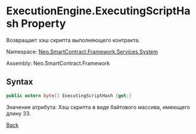 # ExecutionEngine.ExecutingScriptHash Property

Возвращает хэш скрипта выполняющего контракта.

Namespace: [Neo.SmartContract.Framework.Services.System](../../System.md)

Assembly: Neo.SmartContract.Framework

## Syntax

```c#
public extern byte[] ExecutingScriptHash {get;}
```

Значение атрибута: Хэш скрипта в виде байтового массива, имеющего длину 33.



[Back](../ExecutionEngine.md)
